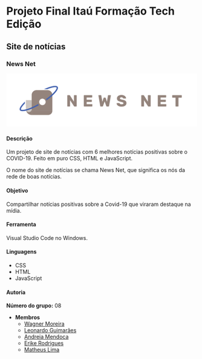 # Projeto Final Itaú Formação Tech Edição
## Site de notícias
### News Net

<p style="text-align: center">
  <img src="assets/imagens/logotipo-marrom.svg" alt="Logotipo com o nome do jornal chamado News Net e um ícone do jornal com um nó de rede do mundo, que representa o site do jornal.">
</p>

#### Descrição

Um projeto de site de notícias com 6 melhores notícias positivas sobre o COVID-19. Feito em puro CSS, HTML e JavaScript. 

O nome do site de notícias se chama News Net, que significa os nós da rede de boas notícias. 

#### Objetivo

Compartilhar notícias positivas sobre a Covid-19 que viraram destaque na mídia.

#### Ferramenta

Visual Studio Code no Windows.

#### Linguagens

- CSS
- HTML
- JavaScript

#### Autoria

**Número do grupo:** 08

- **Membros**
  - [Wagner Moreira](https://github.com/VISAOTECH)
  - [Leonardo Guimarães](https://github.com/leoguimaoficial)
  - [Andreia Mendoca](https://github.com/Ardnna)
  - [Erike Rodrigues](https://github.com/Erike-Rodrigues)
  - [Matheus Lima](https://github.com/MLmatheus)